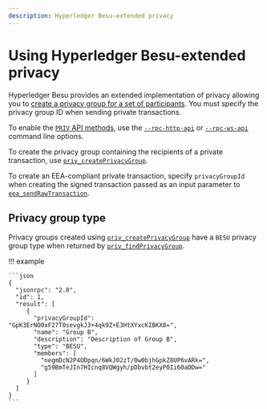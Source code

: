 ```yaml
---
description: Hyperledger Besu-extended privacy
---
```


# Using Hyperledger Besu-extended privacy

Hyperledger Besu provides an extended implementation of privacy allowing you to
[create a privacy group for a set of participants](../../Concepts/Privacy/Privacy-Groups.md). You
must specify the privacy group ID when sending private transactions.

To enable the [`PRIV` API methods](../../Reference/API-Methods.md#priv-methods), use the
[`--rpc-http-api`](../../Reference/CLI/CLI-Syntax.md#rpc-http-api) or
[`--rpc-ws-api`](../../Reference/CLI/CLI-Syntax.md#rpc-ws-api) command line options.

To create the privacy group containing the recipients of a private transaction, use
[`priv_createPrivacyGroup`](../../Reference/API-Methods.md#priv_createprivacygroup).

To create an EEA-compliant private transaction, specify `privacyGroupId` when creating the signed
transaction passed as an input parameter to
[`eea_sendRawTransaction`](../../Reference/API-Methods.md#eea_sendrawtransaction).

## Privacy group type

Privacy groups created using
[`priv_createPrivacyGroup`](../../Reference/API-Methods.md#priv_createprivacygroup)
have a `BESU` privacy group type when returned by
[`priv_findPrivacyGroup`](../../Reference/API-Methods.md#priv_findprivacygroup).

!!! example

    ```json
    {
      "jsonrpc": "2.0",
      "id": 1,
      "result": [
         {
           "privacyGroupId": "GpK3ErNO0xF27T0sevgkJ3+4qk9Z+E3HtXYxcKIBKX8=",
           "name": "Group B",
           "description": "Description of Group B",
           "type": "BESU",
           "members": [
             "negmDcN2P4ODpqn/6WkJ02zT/0w0bjhGpkZ8UP6vARk=",
             "g59BmTeJIn7HIcnq8VQWgyh/pDbvbt2eyP0Ii60aDDw="
           ]
         }
      ]
    }
    ```

